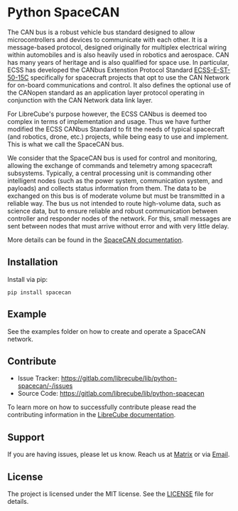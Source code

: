# Python SpaceCAN

The CAN bus is a robust vehicle bus standard designed to allow microcontrollers and devices to communicate with each other. It is a message-based protocol, designed originally for multiplex electrical wiring within automobiles and is also heavily used in robotics and aerospace. CAN has many years of heritage and is also qualified for space use. In particular, ECSS has developed the CANbus Extenstion Protocol Standard [ECSS-E-ST-50-15C](https://ecss.nl/standard/ecss-e-st-50-15c-space-engineering-canbus-extension-protocol-1-may-2015/) specifically for spacecraft projects that opt to use the CAN Network for on-board communications and control. It also defines the optional use of the CANopen standard as an application layer protocol operating in conjunction with the CAN Network data link layer.

For LibreCube's purpose however, the ECSS CANbus is deemed too complex in terms of implementation and usage. Thus we have further modified the ECSS CANbus Standard to fit the needs of typical spacecraft (and robotics, drone, etc.) projects, while being easy to use and implement. This is what we call the SpaceCAN bus. 

We consider that the SpaceCAN bus is used for control and monitoring, allowing the exchange of commands and telemetry among spacecraft subsystems. Typically, a central processing unit is commanding other intelligent nodes (such as the power system, communication system, and payloads) and collects status information from them. The data to be exchanged on this bus is of moderate volume but must be transmitted in a reliable way. The bus us not intended to route high-volume data, such as science data, but to ensure reliable and robust communication between controller and responder nodes of the network. For this, small messages are sent between nodes that must arrive without error and with very little delay.

More details can be found in the [SpaceCAN documentation](https://librecube.gitlab.io/standards/spacecan/).

## Installation

Install via pip:

```
pip install spacecan
```

## Example

See the examples folder on how to create and operate a SpaceCAN network.

## Contribute

- Issue Tracker: https://gitlab.com/librecube/lib/python-spacecan/-/issues
- Source Code: https://gitlab.com/librecube/lib/python-spacecan

To learn more on how to successfully contribute please read the contributing
information in the [LibreCube documentation](https://librecube.gitlab.io/).

## Support

If you are having issues, please let us know. Reach us at
[Matrix](https://app.element.io/#/room/#librecube.org:matrix.org)
or via [Email](mailto:info@librecube.org).

## License

The project is licensed under the MIT license. See the [LICENSE](./LICENSE.txt) file for details.
